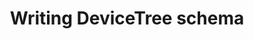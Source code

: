 ---
categories:
- bkk19
description: Devicetree bindings are in the process of moving to a new structured
  schema format using json-schema. This session will give a brief status update and
  focus on how to write Devicetree bindings using json-schema.
image:
  featured: 'true'
  path: /assets/images/featured-images/bkk19/BKK19-406.png
session_attendee_num: '23'
session_id: BKK19-406
session_room: Session Room 1 (Lotus 1-2)
session_slot:
  end_time: '2019-04-04 09:25:00'
  start_time: '2019-04-04 09:00:00'
session_speakers:
- speaker_bio: Rob is a technical architect in the Linaros Office of the CTO. He is
    one of the Devicetree maintainers and a contributor to the Linux kernel, u-boot,
    mesa, and AOSP projects.
  speaker_company: Linaro
  speaker_image: /assets/images/speakers/bkk19/rob-herring.jpg
  speaker_location: ''
  speaker_name: Rob Herring
  speaker_position: Technical Architect
  speaker_username: rob.herring
session_track: Other
tag: session
tags:
- Linux Kernel
- IoT and Embedded
- Open Source Development
title: Writing DeviceTree schema
---